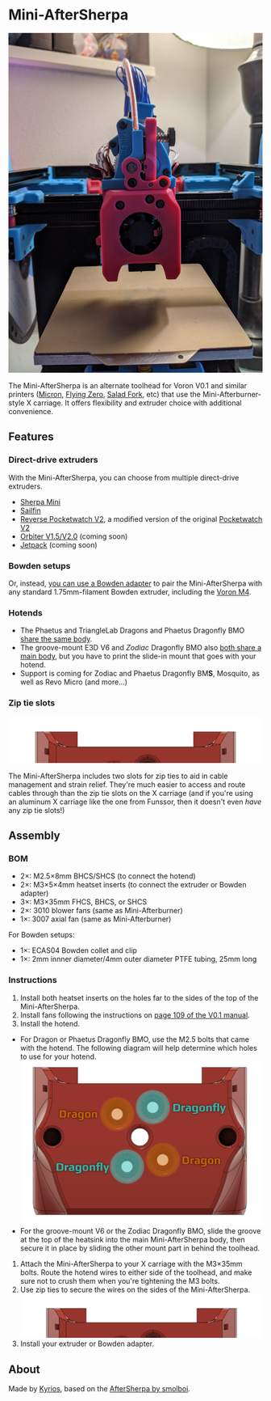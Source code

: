 # Mini-AfterSherpa

![](images/mini-aftersherpa-hero.jpg)

The Mini-AfterSherpa is an alternate toolhead for Voron V0.1 and similar printers ([Micron][micronURL], [Flying Zero][fzeroURL], [Salad Fork][saladForkURL], etc) that use the Mini-Afterburner-style X carriage. It offers flexibility and extruder choice with additional convenience.

[micronURL]: https://github.com/hartk1213/micron
[fzeroURL]: https://github.com/zruncho3d/f-zero
[saladForkURL]: https://github.com/YeriWyn/Salad_Fork

## Features

### Direct-drive extruders

With the Mini-AfterSherpa, you can choose from multiple direct-drive extruders.

- [Sherpa Mini](https://github.com/Annex-Engineering/Sherpa_Mini-Extruder)
- [Sailfin](https://github.com/CroXY3D/Sailfin-Extruder)
- [Reverse Pocketwatch V2](STL/Reversed_PocketWatch2/Reversed_Pocketwatch2_Mini_AS_Edition_v0.593.zip), a modified version of the original [Pocketwatch V2](https://github.com/VoronDesign/Pocket-Watch)
- [Orbiter V1.5/V2.0](https://www.thingiverse.com/thing:4725897) (coming soon)
- [Jetpack](https://github.com/VoronDesign/Jetpack-Extruder) (coming soon)

### Bowden setups

Or, instead, [you can use a Bowden adapter][sherpaBowdenURL] to pair the Mini-AfterSherpa with any standard 1.75mm-filament Bowden extruder, including the [Voron M4][voronM4URL].

[sherpaBowdenURL]: https://github.com/Annex-Engineering/Sherpa_Mini-Extruder/tree/master/Toolheads/Hartk1213_Bowden_Adapter_Voron0
[voronM4URL]: https://github.com/VoronDesign/Mobius-Extruder/

### Hotends

- The Phaetus and TriangleLab Dragons and Phaetus Dragonfly BMO [share the same body][dragonflySTL].
- The groove-mount E3D V6 and _Zodiac_ Dragonfly BMO also [both share a main body][groovemountSTL], but you have to print the slide-in mount that goes with your hotend.
- Support is coming for Zodiac and Phaetus Dragonfly BM**S**, Mosquito, as well as Revo Micro (and more…)

[dragonflySTL]: STL/Mini_AfterSherpa/Mini_AfterSherpa_Dragon(fly).stl
[groovemountSTL]: STL/Mini_AfterSherpa/Mini_AfterSherpa_Zodiac_BMO_Plus_V6_Body_x1.stl

### Zip tie slots

![](images/zip-tie-slots.png)

The Mini-AfterSherpa includes two slots for zip ties to aid in cable management and strain relief. They're much easier to access and route cables through than the zip tie slots on the X carriage (and if you're using an aluminum X carriage like the one from Funssor, then it doesn't even _have_ any zip tie slots!)

## Assembly

### BOM

- 2×: M2.5×8mm BHCS/SHCS (to connect the hotend)
- 2×: M3×5×4mm heatset inserts (to connect the extruder or Bowden adapter)
- 3×: M3×35mm FHCS, BHCS, or SHCS
- 2×: 3010 blower fans (same as Mini-Afterburner)
- 1×: 3007 axial fan (same as Mini-Afterburner)

For Bowden setups:

- 1×: ECAS04 Bowden collet and clip
- 1×: 2mm innner diameter/4mm outer diameter PTFE tubing, 25mm long

### Instructions

1. Install both heatset inserts on the holes far to the sides of the top of the Mini-AfterSherpa.
1. Install fans following the instructions on [page 109 of the V0.1 manual](https://github.com/VoronDesign/Voron-0/raw/Voron0.1/Manuals/Assembly_Manual_0.1.pdf).
1. Install the hotend. 
  - For Dragon or Phaetus Dragonfly BMO, use the M2.5 bolts that came with the hotend. The following diagram will help determine which holes to use for your hotend.
   ![](images/hotend-mounting-holes.png)  
  - For the groove-mount V6 or the Zodiac Dragonfly BMO, slide the groove at the top of the heatsink into the main Mini-AfterSherpa body, then secure it in place by sliding the other mount part in behind the toolhead.
1. Attach the Mini-AfterSherpa to your X carriage with the M3×35mm bolts. Route the hotend wires to either side of the toolhead, and make sure not to crush them when you're tightening the M3 bolts.
1. Use zip ties to secure the wires on the sides of the Mini-AfterSherpa.   
   ![](images/zip-tie-slots.png)
1. Install your extruder or Bowden adapter.

## About

Made by [Kyrios](https://github.com/KurioHonoo), based on the [AfterSherpa by smolboi](https://www.thingiverse.com/thing:4977800).
